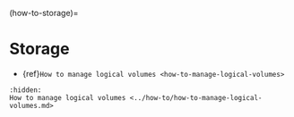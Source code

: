 (how-to-storage)=

# Storage

* {ref}`How to manage logical volumes <how-to-manage-logical-volumes>`

```{toctree}
:hidden:
How to manage logical volumes <../how-to/how-to-manage-logical-volumes.md>
```